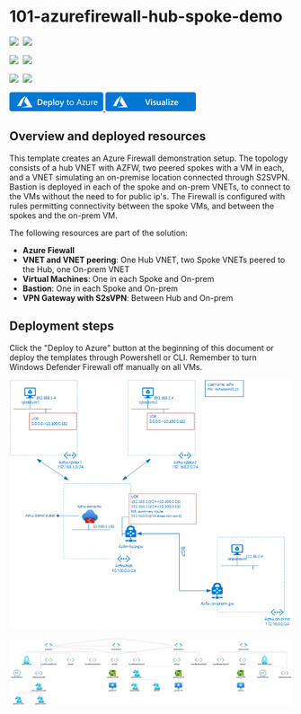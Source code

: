 # 101-azurefirewall-hub-spoke-demo

<IMG SRC="https://azurequickstartsservice.blob.core.windows.net/badges/101-azurefirewall-hub-spoke-demo/PublicLastTestDate.svg" />&nbsp;
<IMG SRC="https://azurequickstartsservice.blob.core.windows.net/badges/101-azurefirewall-hub-spoke-demo/PublicDeployment.svg" />&nbsp;

<IMG SRC="https://azurequickstartsservice.blob.core.windows.net/badges/101-azurefirewall-hub-spoke-demo/FairfaxLastTestDate.svg" />&nbsp;
<IMG SRC="https://azurequickstartsservice.blob.core.windows.net/badges/101-azurefirewall-hub-spoke-demo/FairfaxDeployment.svg" />&nbsp;

<IMG SRC="https://azurequickstartsservice.blob.core.windows.net/badges/101-azurefirewall-hub-spoke-demo/BestPracticeResult.svg" />&nbsp;
<IMG SRC="https://azurequickstartsservice.blob.core.windows.net/badges/101-azurefirewall-hub-spoke-demo/CredScanResult.svg" />&nbsp;

<a href="https://portal.azure.com/#create/Microsoft.Template/uri/https%3A%2F%2Fraw.githubusercontent.com%2Fmddazure%2F%2F101-azurefirewall-hub-spoke-demo%2Fmaster%2Fazuredeploy.json" target="_blank">
<img src="https://raw.githubusercontent.com/Azure/azure-quickstart-templates/master/1-CONTRIBUTION-GUIDE/images/deploytoazure.png"/>
</a>

<a href="http://armviz.io/#/?load=https%3A%2F%2Fraw.githubusercontent.com%2FAzure%2Fazure-quickstart-templates%2Fmaster%2F101-azurefirewall-hub-spoke-demo%2Fazuredeploy.json" target="_blank">
<img src="https://raw.githubusercontent.com/Azure/azure-quickstart-templates/master/1-CONTRIBUTION-GUIDE/images/visualizebutton.png"/>
</a>

## Overview and deployed resources

This template creates an Azure Firewall demonstration setup. The topology consists of a hub VNET with AZFW, two peered spokes with a VM in each, and a VNET simulating an on-premise location connected through S2SVPN. Bastion is deployed in each of the spoke and on-prem VNETs, to connect to the VMs without the need to for public ip's.
The Firewall is configured with rules permitting connectivity between the spoke VMs, and between the spokes and the on-prem VM.

The following resources are part of the solution:

+ **Azure Fiewall**
+ **VNET and VNET peering**: One Hub VNET, two Spoke VNETs peered to the Hub, one On-prem VNET
+ **Virtual Machines**: One in each Spoke and On-prem
+ **Bastion**: One in each Spoke and On-prem
+ **VPN Gateway with S2sVPN**: Between Hub and On-prem

## Deployment steps

Click the "Deploy to Azure" button at the beginning of this document or deploy the templates through Powershell or CLI. 
Remember to turn Windows Defender Firewall off manually on all VMs.

![Topology](images/azfwdemo.png)

![Topology](images/topology.png)


